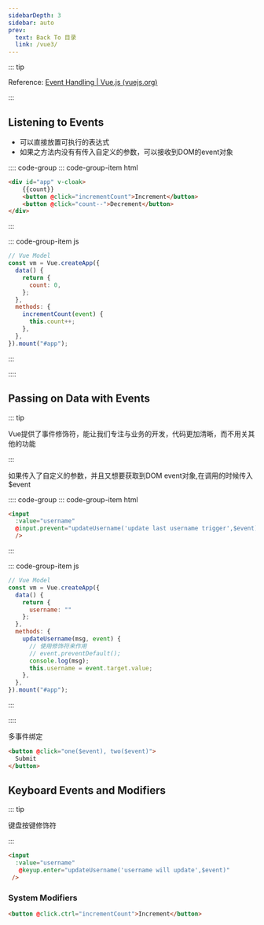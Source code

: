 ```yaml
---
sidebarDepth: 3
sidebar: auto
prev:
  text: Back To 目录
  link: /vue3/
---
```




:::  tip

Reference: [Event Handling | Vue.js (vuejs.org)](https://v3.vuejs.org/guide/events.html#listening-to-events)

:::

## Listening to Events

- 可以直接放置可执行的表达式
- 如果之方法内没有有传入自定义的参数，可以接收到DOM的event对象

:::: code-group
::: code-group-item html

```html {3-4}
<div id="app" v-cloak>
    {{count}}
    <button @click="incrementCount">Increment</button>
    <button @click="count--">Decrement</button>
</div>
```

:::

::: code-group-item js

```js
// Vue Model
const vm = Vue.createApp({
  data() {
    return {
      count: 0,
    };
  },
  methods: {
    incrementCount(event) {
      this.count++;
    },
  },
}).mount("#app");
```

:::

::::

## Passing on Data with Events

::: tip

Vue提供了事件修饰符，能让我们专注与业务的开发，代码更加清晰，而不用关其他的功能

:::

如果传入了自定义的参数，并且又想要获取到DOM event对象,在调用的时候传入$event

:::: code-group
::: code-group-item html

```html
<input
  :value="username"
  @input.prevent="updateUsername('update last username trigger',$event)"
  />
```

:::

::: code-group-item js

```js
// Vue Model
const vm = Vue.createApp({
  data() {
    return {
      username: ""
    };
  },
  methods: {
    updateUsername(msg, event) {
      // 使用修饰符来作用
      // event.preventDefault();
      console.log(msg);
      this.username = event.target.value;
    },
  },
}).mount("#app");
```

:::

::::

多事件绑定

```html {1}
<button @click="one($event), two($event)">
  Submit
</button>
```



## Keyboard Events and Modifiers

::: tip

键盘按键修饰符

:::

```html
<input
  :value="username"
   @keyup.enter="updateUsername('username will update',$event)"
 />
```

### System Modifiers

```html
<button @click.ctrl="incrementCount">Increment</button>
```

